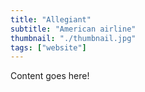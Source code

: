 ```yaml
---
title: "Allegiant"
subtitle: "American airline"
thumbnail: "./thumbnail.jpg"
tags: ["website"]
---
```


Content goes here!